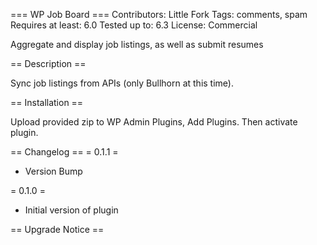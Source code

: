 === WP Job Board ===
Contributors: Little Fork
Tags: comments, spam
Requires at least: 6.0
Tested up to: 6.3
License: Commercial

Aggregate and display job listings, as well as submit resumes

== Description ==

Sync job listings from APIs (only Bullhorn at this time).

== Installation ==

Upload provided zip to WP Admin Plugins, Add Plugins. Then activate plugin.


== Changelog ==
= 0.1.1 =
* Version Bump

= 0.1.0 =
* Initial version of plugin

== Upgrade Notice ==
